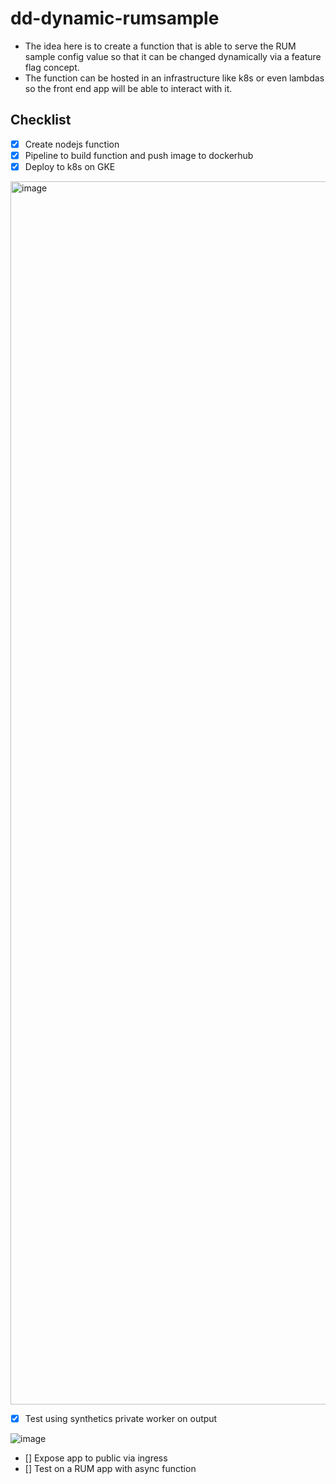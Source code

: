 # dd-dynamic-rumsample

- The idea here is to create a function that is able to serve the RUM sample config value so that it can be changed dynamically via a feature flag concept.
- The function can be hosted in an infrastructure like k8s or even lambdas so the front end app will be able to interact with it.

## Checklist
- [x] Create nodejs function
- [x] Pipeline to build function and push image to dockerhub
- [x] Deploy to k8s on GKE

<img width="1957" alt="image" src="https://github.com/user-attachments/assets/d3adbf29-6be7-4735-8735-0e15d71faf4f" />

- [x] Test using synthetics private worker on output

![image](https://github.com/user-attachments/assets/89520e84-14fc-4cbd-9f10-9dfa1b619b75)

- [] Expose app to public via ingress
- [] Test on a RUM app with async function
